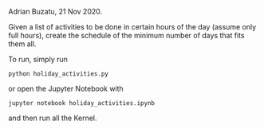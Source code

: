 Adrian Buzatu, 21 Nov 2020.

Given a list of activities to be done in certain hours of the day (assume only full hours), create the schedule of the minimum number of days that fits them all.

To run, simply run
```
python holiday_activities.py
```

or open the Jupyter Notebook with 
```
jupyter notebook holiday_activities.ipynb
```
and then run all the Kernel. 